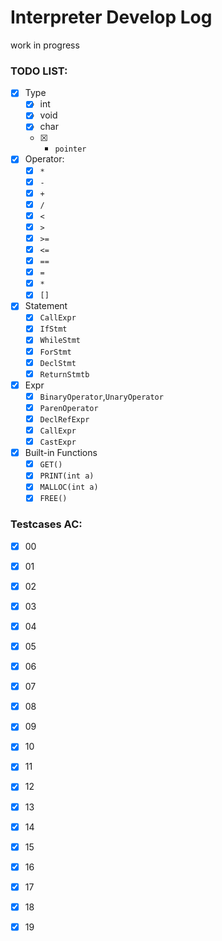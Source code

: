 #  Interpreter Develop Log

work in progress

### TODO LIST:

+ [x] Type
  + [x] int
  + [x] void
  + [x] char
  + [x] * `pointer`

+ [x] Operator:
  + [x]  `*`
  + [x]  `-`
  + [x]  `+`
  + [x]  `/`
  + [x]  `<`
  + [x]  `>`
  + [x]  `>=`
  + [x]  `<=`
  + [x]  `==`
  + [x]  `=`
  + [x]  `*` 
  + [x]  `[]`
+ [x] Statement
  + [x] `CallExpr`
  + [x] `IfStmt`
  + [x] `WhileStmt`
  + [x] `ForStmt`
  + [x] `DeclStmt`
  + [x] `ReturnStmtb`
+ [x] Expr
  + [x] `BinaryOperator`,`UnaryOperator`
  + [x] `ParenOperator`
  + [x] `DeclRefExpr`
  + [x] `CallExpr`
  + [x] `CastExpr`
+ [x] Built-in Functions
  + [x] `GET()`
  + [x] `PRINT(int a)`
  + [x] `MALLOC(int a)`
  + [x] `FREE()`

### Testcases AC:

+ [x] 00
+ [x] 01
+ [x] 02
+ [x] 03
+ [x] 04
+ [x] 05
+ [x] 06
+ [x] 07
+ [x] 08
+ [x] 09
+ [x] 10
+ [x] 11
+ [x] 12
+ [x] 13
+ [x] 14
+ [x] 15
+ [x] 16
+ [x] 17
+ [x] 18
+ [x] 19


